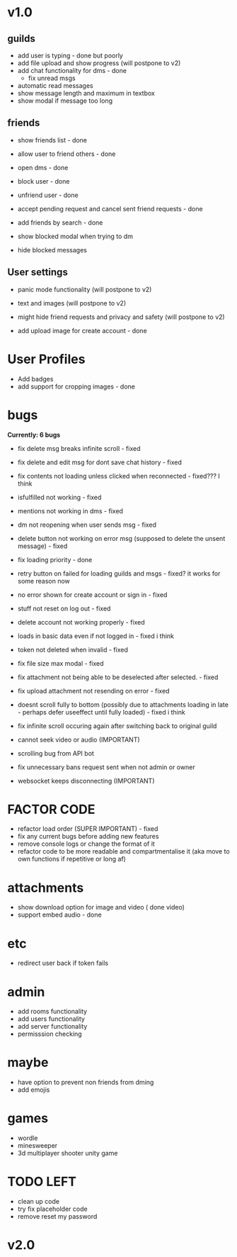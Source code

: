 # v1.0

## guilds

- add user is typing - done but poorly
- add file upload and show progress (will postpone to v2)
- add chat functionality for dms - done
  - fix unread msgs
- automatic read messages
- show message length and maximum in textbox
- show modal if message too long

## friends

- show friends list - done
- allow user to friend others - done
- open dms - done
- block user - done
- unfriend user - done
- accept pending request and cancel sent friend requests - done
- add friends by search - done

- show blocked modal when trying to dm
- hide blocked messages

## User settings

- panic mode functionality (will postpone to v2)
- text and images (will postpone to v2)
- might hide friend requests and privacy and safety (will postpone to v2)

- add upload image for create account - done

# User Profiles

- Add badges
- add support for cropping images - done

# bugs
**Currently: 6 bugs**

- fix delete msg breaks infinite scroll - fixed
- fix delete and edit msg for dont save chat history - fixed
- fix contents not loading unless clicked when reconnected - fixed??? I think
- isfulfilled not working - fixed
- mentions not working in dms - fixed
- dm not reopening when user sends msg - fixed
- delete button not working on error msg (supposed to delete the unsent message) - fixed
- fix loading priority - done
- retry button on failed for loading guilds and msgs - fixed? it works for some reason now
- no error shown for create account or sign in - fixed
- stuff not reset on log out - fixed
- delete account not working properly - fixed
- loads in basic data even if not logged in - fixed i think
- token not deleted when invalid - fixed
- fix file size max modal - fixed
- fix attachment not being able to be deselected after selected. - fixed
- fix upload attachment not resending on error - fixed
- doesnt scroll fully to bottom (possibly due to attachments loading in late - perhaps defer useeffect until fully loaded) - fixed i think

- fix infinite scroll occuring again after switching back to original guild
- cannot seek video or audio (IMPORTANT)
- scrolling bug from API bot
- fix unnecessary bans request sent when not admin or owner
- websocket keeps disconnecting (IMPORTANT)

# FACTOR CODE
- refactor load order (SUPER IMPORTANT) - fixed
- fix any current bugs before adding new features
- remove console logs or change the format of it
- refactor code to be more readable and compartmentalise it (aka move to own functions if repetitive or long af)

# attachments

- show download option for image and video ( done video)
- support embed audio - done

# etc

- redirect user back if token fails

# admin

- add rooms functionality
- add users functionality
- add server functionality
- permisssion checking

# maybe

- have option to prevent non friends from dming
- add emojis

# games

- wordle
- minesweeper
- 3d multiplayer shooter unity game

# TODO LEFT

- clean up code
- try fix placeholder code
- remove reset my password

# v2.0
